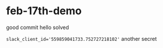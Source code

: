 # feb-17th-demo

good commit
hello
solved

`slack_client_id='559859041733.752727218102'`
another secret
